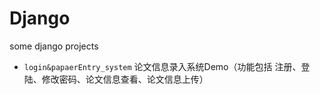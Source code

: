 # Django
some django projects

- `login&papaerEntry_system` 论文信息录入系统Demo（功能包括 注册、登陆、修改密码、论文信息查看、论文信息上传）
